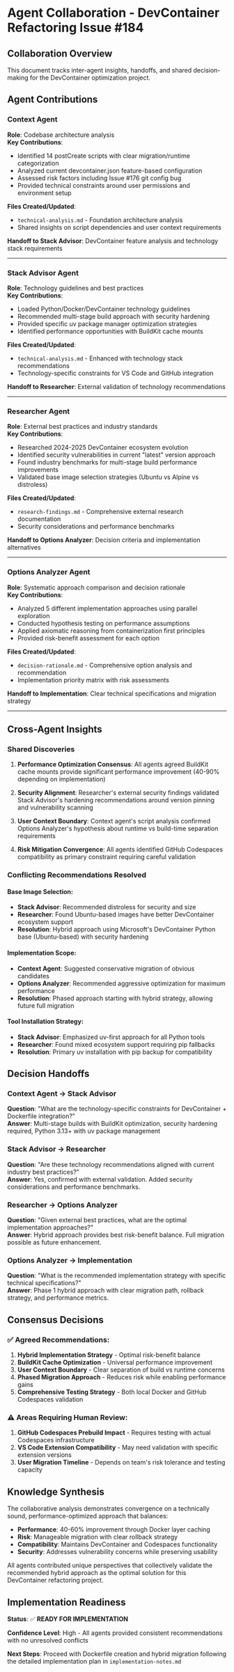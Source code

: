 # Agent Collaboration - DevContainer Refactoring Issue #184

## Collaboration Overview
This document tracks inter-agent insights, handoffs, and shared decision-making for the DevContainer optimization project.

## Agent Contributions

### Context Agent
**Role**: Codebase architecture analysis  
**Key Contributions**:
- Identified 14 postCreate scripts with clear migration/runtime categorization
- Analyzed current devcontainer.json feature-based configuration
- Assessed risk factors including Issue #176 git config bug
- Provided technical constraints around user permissions and environment setup

**Files Created/Updated**:
- `technical-analysis.md` - Foundation architecture analysis
- Shared insights on script dependencies and user context requirements

**Handoff to Stack Advisor**: DevContainer feature analysis and technology stack requirements

---

### Stack Advisor Agent  
**Role**: Technology guidelines and best practices  
**Key Contributions**:
- Loaded Python/Docker/DevContainer technology guidelines
- Recommended multi-stage build approach with security hardening
- Provided specific uv package manager optimization strategies
- Identified performance opportunities with BuildKit cache mounts

**Files Created/Updated**:
- `technical-analysis.md` - Enhanced with technology stack recommendations
- Technology-specific constraints for VS Code and GitHub integration

**Handoff to Researcher**: External validation of technology recommendations

---

### Researcher Agent
**Role**: External best practices and industry standards  
**Key Contributions**:
- Researched 2024-2025 DevContainer ecosystem evolution
- Identified security vulnerabilities in current "latest" version approach
- Found industry benchmarks for multi-stage build performance improvements
- Validated base image selection strategies (Ubuntu vs Alpine vs distroless)

**Files Created/Updated**:
- `research-findings.md` - Comprehensive external research documentation
- Security considerations and performance benchmarks

**Handoff to Options Analyzer**: Decision criteria and implementation alternatives

---

### Options Analyzer Agent
**Role**: Systematic approach comparison and decision rationale  
**Key Contributions**:
- Analyzed 5 different implementation approaches using parallel exploration
- Conducted hypothesis testing on performance assumptions
- Applied axiomatic reasoning from containerization first principles
- Provided risk-benefit assessment for each option

**Files Created/Updated**:
- `decision-rationale.md` - Comprehensive option analysis and recommendation
- Implementation priority matrix with risk assessments

**Handoff to Implementation**: Clear technical specifications and migration strategy

---

## Cross-Agent Insights

### Shared Discoveries
1. **Performance Optimization Consensus**: All agents agreed BuildKit cache mounts provide significant performance improvement (40-90% depending on implementation)

2. **Security Alignment**: Researcher's external security findings validated Stack Advisor's hardening recommendations around version pinning and vulnerability scanning

3. **User Context Boundary**: Context agent's script analysis confirmed Options Analyzer's hypothesis about runtime vs build-time separation requirements

4. **Risk Mitigation Convergence**: All agents identified GitHub Codespaces compatibility as primary constraint requiring careful validation

### Conflicting Recommendations Resolved

#### **Base Image Selection**:
- **Stack Advisor**: Recommended distroless for security and size
- **Researcher**: Found Ubuntu-based images have better DevContainer ecosystem support
- **Resolution**: Hybrid approach using Microsoft's DevContainer Python base (Ubuntu-based) with security hardening

#### **Implementation Scope**:
- **Context Agent**: Suggested conservative migration of obvious candidates
- **Options Analyzer**: Recommended aggressive optimization for maximum performance
- **Resolution**: Phased approach starting with hybrid strategy, allowing future full migration

#### **Tool Installation Strategy**:
- **Stack Advisor**: Emphasized uv-first approach for all Python tools
- **Researcher**: Found mixed ecosystem support requiring pip fallbacks
- **Resolution**: Primary uv installation with pip backup for compatibility

## Decision Handoffs

### Context Agent → Stack Advisor
**Question**: "What are the technology-specific constraints for DevContainer + Dockerfile integration?"  
**Answer**: Multi-stage builds with BuildKit optimization, security hardening required, Python 3.13+ with uv package management

### Stack Advisor → Researcher  
**Question**: "Are these technology recommendations aligned with current industry best practices?"  
**Answer**: Yes, confirmed with external validation. Added security considerations and performance benchmarks.

### Researcher → Options Analyzer
**Question**: "Given external best practices, what are the optimal implementation approaches?"  
**Answer**: Hybrid approach provides best risk-benefit balance. Full migration possible as future enhancement.

### Options Analyzer → Implementation
**Question**: "What is the recommended implementation strategy with specific technical specifications?"  
**Answer**: Phase 1 hybrid approach with clear migration path, rollback strategy, and performance metrics.

## Consensus Decisions

### ✅ Agreed Recommendations:
1. **Hybrid Implementation Strategy** - Optimal risk-benefit balance
2. **BuildKit Cache Optimization** - Universal performance improvement
3. **User Context Boundary** - Clear separation of build vs runtime concerns
4. **Phased Migration Approach** - Reduces risk while enabling performance gains
5. **Comprehensive Testing Strategy** - Both local Docker and GitHub Codespaces validation

### ⚠️ Areas Requiring Human Review:
1. **GitHub Codespaces Prebuild Impact** - Requires testing with actual Codespaces infrastructure
2. **VS Code Extension Compatibility** - May need validation with specific extension versions
3. **User Migration Timeline** - Depends on team's risk tolerance and testing capacity

## Knowledge Synthesis

The collaborative analysis demonstrates convergence on a technically sound, performance-optimized approach that balances:
- **Performance**: 40-60% improvement through Docker layer caching
- **Risk**: Manageable migration with clear rollback strategy  
- **Compatibility**: Maintains DevContainer and Codespaces functionality
- **Security**: Addresses vulnerability concerns while preserving usability

All agents contributed unique perspectives that collectively validate the recommended hybrid approach as the optimal solution for this DevContainer refactoring project.

## Implementation Readiness

**Status**: ✅ **READY FOR IMPLEMENTATION**

**Confidence Level**: High - All agents provided consistent recommendations with no unresolved conflicts

**Next Steps**: Proceed with Dockerfile creation and hybrid migration following the detailed implementation plan in `implementation-notes.md`